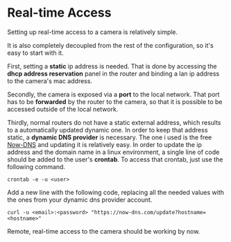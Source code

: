 # Real-time Access

Setting up real-time access to a camera is relatively simple.

It is also completely decoupled from the rest of the configuration, so it's easy to start with it.

First, setting a **static** ip address is needed. That is done by accessing the **dhcp address reservation** panel in the router
and binding a lan ip address to the camera's mac address.

Secondly, the camera is exposed via a **port** to the local network. That port has to be **forwarded** by the router to the camera,
so that it is possible to be accessed outside of the local network.

Thirdly, normal routers do not have a static external address, which results to a automatically updated dynamic one.
In order to keep that address static, a **dynamic DNS provider** is necessary. 
The one i used is the free [Now-DNS](https://now-dns.com/?p=clients) and updating it is relatively easy.
In order to update the ip address and the domain name in a linux environment, a single line of code should be added to the user's **crontab**. To access that crontab, just use the following command.

`crontab -e -u <user>`

Add a new line with the following code, replacing all the needed values with the ones from your dynamic dns provider account.

`curl -u <email>:<password> "https://now-dns.com/update?hostname=<hostname>"`

Remote, real-time access to the camera should be working by now.
